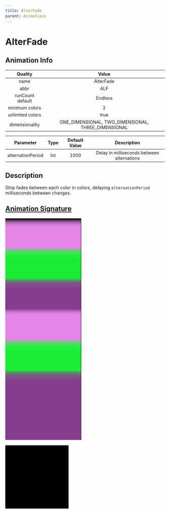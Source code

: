 ```yaml
---
title: AlterFade
parent: Animations
---
```


<!-- THIS FILE IS AUTOMATICALLY GENERATED -->
<!-- MAKE CHANGES TO THE AnimationInfo INSTANCE ASSOCIATED WITH THIS ANIMATION -->

# AlterFade

## Animation Info

|Quality|Value|
|:-:|:-:|
|name|AlterFade|
|abbr|ALF|
|runCount default|Endless|
|minimum colors|2|
|unlimited colors|true|
|dimensionality|ONE_DIMENSIONAL, TWO_DIMENSIONAL, THREE_DIMENSIONAL|

|Parameter|Type|Default Value|Description|
|:-:|:-:|:-:|:-:|
|alternationPeriod|Int|1000|Delay in milliseconds between alternations|

## Description
Strip fades between each color in colors, delaying `alternationPeriod` milliseconds between changes.

## [Animation Signature](Animation-Signatures)
![AlterFade Signature](/signatures/alter_fade.png)

![AlterFade 2D Signature](/signatures/alter_fade.gif)

